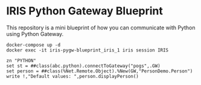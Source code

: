 # IRIS Python Gateway Blueprint

This repository is a mini blueprint of how you can communicate with Python using Python Gateway.

    docker-compose up -d
    docker exec -it iris-pygw-blueprint_iris_1 iris session IRIS

    zn "PYTHON"
    set st = ##class(abc.python).connectToGateway("pogs",.GW)
    set person = ##class(%Net.Remote.Object).%New(GW,"PersonDemo.Person")
    write !,"Default values: ",person.displayPerson()